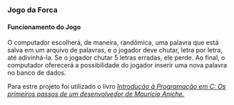 ### Jogo da Forca

#### Funcionamento do Jogo
O computador escolherá, de maneira, randômica, uma palavra que está salva em um arquivo de palavras, e o jogador deve chutar, letra por letra, até adivinhá-la. Se o jogador chutar 5 letras erradas, ele perde. Ao final, o computador oferecerá a possibilidade do jogador inserir uma nova palavra no banco de dados.

 Para estre projeto foi utilizado o livro 
 <a href="https://www.amazon.com.br/Introdu%C3%A7%C3%A3o-programa%C3%A7%C3%A3o-primeiros-passos-desenvolvedor-ebook/dp/B019NI4BYA">_Introdução à Programação em C: Os primeiros passos de um desenvolvedor de Maurício Aniche._ </a> </br>

